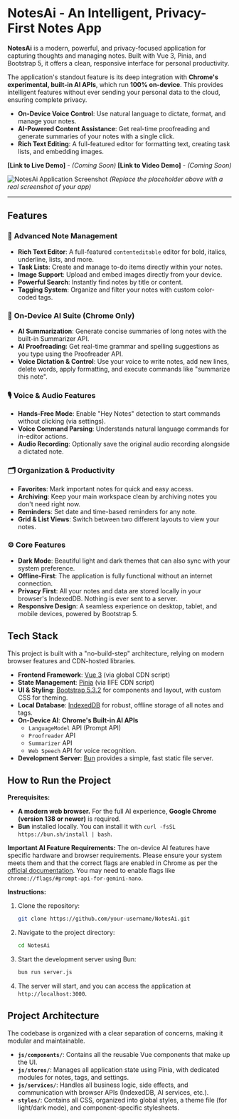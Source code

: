 # NotesAi - An Intelligent, Privacy-First Notes App

**NotesAi** is a modern, powerful, and privacy-focused application for capturing thoughts and managing notes. Built with Vue 3, Pinia, and Bootstrap 5, it offers a clean, responsive interface for personal productivity.

The application's standout feature is its deep integration with **Chrome's experimental, built-in AI APIs**, which run **100% on-device**. This provides intelligent features without ever sending your personal data to the cloud, ensuring complete privacy.

-   **On-Device Voice Control**: Use natural language to dictate, format, and manage your notes.
-   **AI-Powered Content Assistance**: Get real-time proofreading and generate summaries of your notes with a single click.
-   **Rich Text Editing**: A full-featured editor for formatting text, creating task lists, and embedding images.

**[Link to Live Demo]** - _(Coming Soon)_
**[Link to Video Demo]** - _(Coming Soon)_

![NotesAi Application Screenshot](https://via.placeholder.com/800x450.png?text=NotesAi+Application+Interface)
_(Replace the placeholder above with a real screenshot of your app)_

---

## Features

### 📝 **Advanced Note Management**
- **Rich Text Editor**: A full-featured `contenteditable` editor for bold, italics, underline, lists, and more.
- **Task Lists**: Create and manage to-do items directly within your notes.
- **Image Support**: Upload and embed images directly from your device.
- **Powerful Search**: Instantly find notes by title or content.
- **Tagging System**: Organize and filter your notes with custom color-coded tags.

### 🤖 **On-Device AI Suite (Chrome Only)**
- **AI Summarization**: Generate concise summaries of long notes with the built-in Summarizer API.
- **AI Proofreading**: Get real-time grammar and spelling suggestions as you type using the Proofreader API.
- **Voice Dictation & Control**: Use your voice to write notes, add new lines, delete words, apply formatting, and execute commands like "summarize this note".

### 🎙️ **Voice & Audio Features**
- **Hands-Free Mode**: Enable "Hey Notes" detection to start commands without clicking (via settings).
- **Voice Command Parsing**: Understands natural language commands for in-editor actions.
- **Audio Recording**: Optionally save the original audio recording alongside a dictated note.

### 🗂️ **Organization & Productivity**
- **Favorites**: Mark important notes for quick and easy access.
- **Archiving**: Keep your main workspace clean by archiving notes you don't need right now.
- **Reminders**: Set date and time-based reminders for any note.
- **Grid & List Views**: Switch between two different layouts to view your notes.

### ⚙️ **Core Features**
- **Dark Mode**: Beautiful light and dark themes that can also sync with your system preference.
- **Offline-First**: The application is fully functional without an internet connection.
- **Privacy First**: All your notes and data are stored locally in your browser's IndexedDB. Nothing is ever sent to a server.
- **Responsive Design**: A seamless experience on desktop, tablet, and mobile devices, powered by Bootstrap 5.

## Tech Stack

This project is built with a "no-build-step" architecture, relying on modern browser features and CDN-hosted libraries.
- **Frontend Framework**: [Vue 3](https://vuejs.org/) (via global CDN script)
- **State Management**: [Pinia](https://pinia.vuejs.org/) (via IIFE CDN script)
- **UI & Styling**: [Bootstrap 5.3.2](https://getbootstrap.com/) for components and layout, with custom CSS for theming.
- **Local Database**: [IndexedDB](https://developer.mozilla.org/en-US/docs/Web/API/IndexedDB_API) for robust, offline storage of all notes and tags.
- **On-Device AI**: **Chrome's Built-in AI APIs**
    - `LanguageModel` API (Prompt API)
    - `Proofreader` API
    - `Summarizer` API
    - `Web Speech` API for voice recognition.
- **Development Server**: [Bun](https://bun.sh/) provides a simple, fast static file server.

## How to Run the Project

**Prerequisites:**
- **A modern web browser.** For the full AI experience, **Google Chrome (version 138 or newer)** is required.
- **Bun** installed locally. You can install it with `curl -fsSL https://bun.sh/install | bash`.

**Important AI Feature Requirements:**
The on-device AI features have specific hardware and browser requirements. Please ensure your system meets them and that the correct flags are enabled in Chrome as per the [official documentation](https://developer.chrome.com/docs/ai/built-in). You may need to enable flags like `chrome://flags/#prompt-api-for-gemini-nano`.

**Instructions:**

1.  Clone the repository:
    ```bash
    git clone https://github.com/your-username/NotesAi.git
    ```
2.  Navigate to the project directory:
    ```bash
    cd NotesAi
    ```
3.  Start the development server using Bun:
    ```bash
    bun run server.js
    ```
4.  The server will start, and you can access the application at `http://localhost:3000`.

## Project Architecture

The codebase is organized with a clear separation of concerns, making it modular and maintainable.
- **`js/components/`**: Contains all the reusable Vue components that make up the UI.
- **`js/stores/`**: Manages all application state using Pinia, with dedicated modules for notes, tags, and settings.
- **`js/services/`**: Handles all business logic, side effects, and communication with browser APIs (IndexedDB, AI services, etc.).
- **`styles/`**: Contains all CSS, organized into global styles, a theme file (for light/dark mode), and component-specific stylesheets.